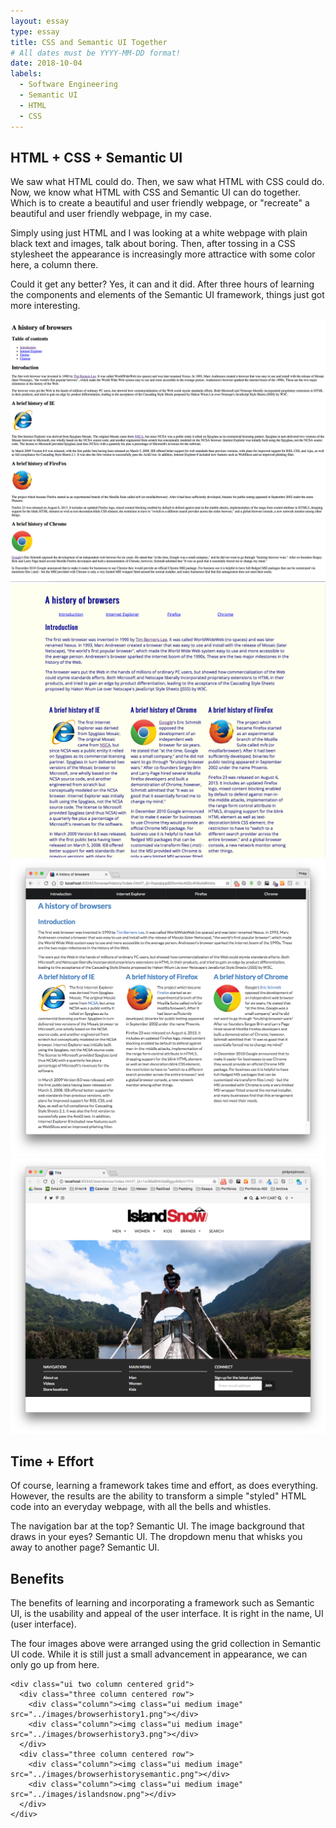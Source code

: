 ```yaml
---
layout: essay
type: essay
title: CSS and Semantic UI Together
# All dates must be YYYY-MM-DD format!
date: 2018-10-04
labels:
  - Software Engineering
  - Semantic UI
  - HTML
  - CSS
---
```


## HTML + CSS + Semantic UI

We saw what HTML could do. Then, we saw what HTML with CSS could do. Now, we know what HTML with CSS and Semantic UI can do together. Which is to create a beautiful and user friendly webpage, or "recreate" a beautiful and user friendly webpage, in my case.

Simply using just HTML and I was looking at a white webpage with plain black text and images, talk about boring. Then, after tossing in a CSS stylesheet the appearance is increasingly more attractice with some color here, a column there.

Could it get any better? Yes, it can and it did. After three hours of learning the components and elements of the Semantic UI framework, things just got more interesting.

<div class="ui two column centered grid">
  <div class="three column centered row">
    <div class="column"><img class="ui fluid image" src="../images/browserhistory1.png"></div>
    <div class="column"><img class="ui fluid image" src="../images/browserhistory3.png"></div>
  </div>
  <div class="three column centered row">
    <div class="column"><img class="ui medium image" src="../images/browserhistorysemantic.png"></div>
    <div class="column"><img class="ui medium image" src="../images/islandsnow.png"></div>
  </div>
</div>

## Time + Effort

Of course, learning a framework takes time and effort, as does everything. However, the results are the ability to transform a simple "styled" HTML code into an everyday webpage, with all the bells and whistles.

The navigation bar at the top? Semantic UI. The image background that draws in your eyes? Semantic UI. The dropdown menu that whisks you away to another page? Semantic UI.

## Benefits

The benefits of learning and incorporating a framework such as Semantic UI, is the usability and appeal of the user interface. It is right in the name, UI (user interface).

The four images above were arranged using the grid collection in Semantic UI code. While it is still just a small advancement in appearance, we can only go up from here.

```
<div class="ui two column centered grid">
  <div class="three column centered row">
    <div class="column"><img class="ui medium image" src="../images/browserhistory1.png"></div>
    <div class="column"><img class="ui medium image" src="../images/browserhistory3.png"></div>
  </div>
  <div class="three column centered row">
    <div class="column"><img class="ui medium image" src="../images/browserhistorysemantic.png"></div>
    <div class="column"><img class="ui medium image" src="../images/islandsnow.png"></div>
  </div>
</div>
```


